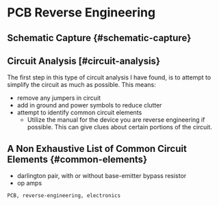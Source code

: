 # PCB Reverse Engineering

## Schematic Capture {#schematic-capture}

## Circuit Analysis [#circuit-analysis}

The first step in this type of circuit analysis I have found, is to attempt to
simplify the circuit as much as possible. This means:

-	remove any jumpers in circuit
-	add in ground and power symbols to reduce clutter
-	attempt to identify common circuit elements
	-	Utilize the manual for the device you are reverse engineering if
		possible. This can give clues about certain portions of the circuit.

## A Non Exhaustive List of Common Circuit Elements {#common-elements}

-	darlington pair, with or without base-emitter bypass resistor
-	op amps

```tags
PCB, reverse-engineering, electronics
```
